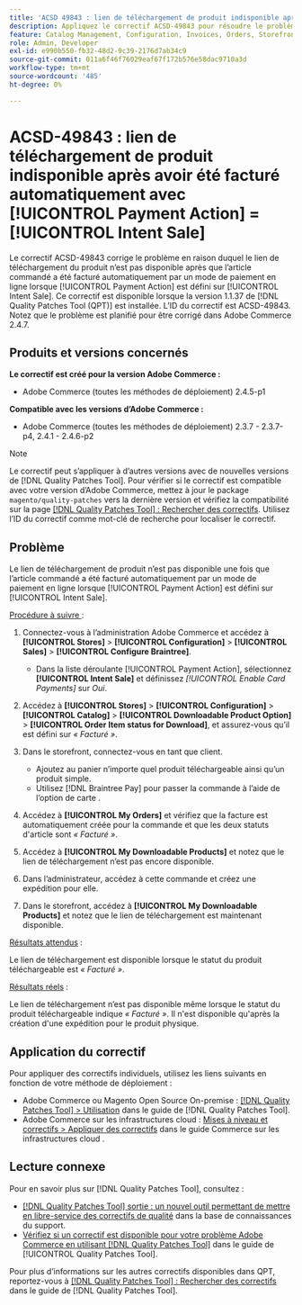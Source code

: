 ```yaml
---
title: 'ACSD 49843 : lien de téléchargement de produit indisponible après avoir été facturé automatiquement avec [!UICONTROL Payment Action] = [!UICONTROL Intent Sale]'
description: Appliquez le correctif ACSD-49843 pour résoudre le problème d'Adobe Commerce où le lien de téléchargement de produit n'est pas disponible après que l'article commandé a été facturé automatiquement par un mode de paiement en ligne lorsque [!UICONTROL Payment Action] est défini sur [!UICONTROL Intent Sale].
feature: Catalog Management, Configuration, Invoices, Orders, Storefront
role: Admin, Developer
exl-id: e990b550-fb32-48d2-9c39-2176d7ab34c9
source-git-commit: 011a6f46f76029eaf67f172b576e58dac9710a3d
workflow-type: tm+mt
source-wordcount: '485'
ht-degree: 0%

---
```


# ACSD-49843 : lien de téléchargement de produit indisponible après avoir été facturé automatiquement avec [!UICONTROL Payment Action] = [!UICONTROL Intent Sale]

Le correctif ACSD-49843 corrige le problème en raison duquel le lien de téléchargement du produit n’est pas disponible après que l’article commandé a été facturé automatiquement par un mode de paiement en ligne lorsque [!UICONTROL Payment Action] est défini sur [!UICONTROL Intent Sale]. Ce correctif est disponible lorsque la version 1.1.37 de [!DNL Quality Patches Tool (QPT)] est installée. L’ID du correctif est ACSD-49843. Notez que le problème est planifié pour être corrigé dans Adobe Commerce 2.4.7.

## Produits et versions concernés

**Le correctif est créé pour la version Adobe Commerce :**

* Adobe Commerce (toutes les méthodes de déploiement) 2.4.5-p1

**Compatible avec les versions d’Adobe Commerce :**

* Adobe Commerce (toutes les méthodes de déploiement) 2.3.7 - 2.3.7-p4, 2.4.1 - 2.4.6-p2

>[!NOTE]
>
>Le correctif peut s’appliquer à d’autres versions avec de nouvelles versions de [!DNL Quality Patches Tool]. Pour vérifier si le correctif est compatible avec votre version d’Adobe Commerce, mettez à jour le package `magento/quality-patches` vers la dernière version et vérifiez la compatibilité sur la page [[!DNL Quality Patches Tool] : Rechercher des correctifs](https://experienceleague.adobe.com/tools/commerce-quality-patches/index.html?lang=fr). Utilisez l’ID du correctif comme mot-clé de recherche pour localiser le correctif.

## Problème

Le lien de téléchargement de produit n’est pas disponible une fois que l’article commandé a été facturé automatiquement par un mode de paiement en ligne lorsque [!UICONTROL Payment Action] est défini sur [!UICONTROL Intent Sale].

<u>Procédure à suivre </u> :

1. Connectez-vous à l’administration Adobe Commerce et accédez à **[!UICONTROL Stores]** > **[!UICONTROL Configuration]** > **[!UICONTROL Sales]** > **[!UICONTROL Configure Braintree]**.

   * Dans la liste déroulante [!UICONTROL Payment Action], sélectionnez **[!UICONTROL Intent Sale]** et définissez *[!UICONTROL Enable Card Payments]* sur *Oui*.

1. Accédez à **[!UICONTROL Stores]** > **[!UICONTROL Configuration]** > **[!UICONTROL Catalog]** > **[!UICONTROL Downloadable Product Option]** > **[!UICONTROL Order Item status for Download]**, et assurez-vous qu’il est défini sur *« Facturé »*.
1. Dans le storefront, connectez-vous en tant que client.

   * Ajoutez au panier n’importe quel produit téléchargeable ainsi qu’un produit simple.
   * Utilisez [!DNL Braintree Pay] pour passer la commande à l’aide de l’option de carte .

1. Accédez à **[!UICONTROL My Orders]** et vérifiez que la facture est automatiquement créée pour la commande et que les deux statuts d&#39;article sont *« Facturé »*.
1. Accédez à **[!UICONTROL My Downloadable Products]** et notez que le lien de téléchargement n’est pas encore disponible.
1. Dans l’administrateur, accédez à cette commande et créez une expédition pour elle.
1. Dans le storefront, accédez à **[!UICONTROL My Downloadable Products]** et notez que le lien de téléchargement est maintenant disponible.

<u>Résultats attendus</u> :

Le lien de téléchargement est disponible lorsque le statut du produit téléchargeable est *« Facturé »*.

<u>Résultats réels</u> :

Le lien de téléchargement n’est pas disponible même lorsque le statut du produit téléchargeable indique *« Facturé »*. Il n&#39;est disponible qu&#39;après la création d&#39;une expédition pour le produit physique.

## Application du correctif

Pour appliquer des correctifs individuels, utilisez les liens suivants en fonction de votre méthode de déploiement :

* Adobe Commerce ou Magento Open Source On-premise : [[!DNL Quality Patches Tool] > Utilisation](/help/tools/quality-patches-tool/usage.md) dans le guide de [!DNL Quality Patches Tool].
* Adobe Commerce sur les infrastructures cloud : [Mises à niveau et correctifs > Appliquer des correctifs](https://experienceleague.adobe.com/docs/commerce-cloud-service/user-guide/develop/upgrade/apply-patches.html?lang=fr) dans le guide Commerce sur les infrastructures cloud .

## Lecture connexe

Pour en savoir plus sur [!DNL Quality Patches Tool], consultez :

* [[!DNL Quality Patches Tool] sortie : un nouvel outil permettant de mettre en libre-service des correctifs de qualité](https://experienceleague.adobe.com/fr/docs/commerce-operations/tools/quality-patches-tool/quality-patches-tool-to-self-serve-quality-patches) dans la base de connaissances du support.
* [Vérifiez si un correctif est disponible pour votre problème Adobe Commerce en utilisant [!DNL Quality Patches Tool]](/help/tools/quality-patches-tool/patches-available-in-qpt/check-patch-for-magento-issue-with-magento-quality-patches.md) dans le guide de [!UICONTROL Quality Patches Tool].


Pour plus d’informations sur les autres correctifs disponibles dans QPT, reportez-vous à [[!DNL Quality Patches Tool] : Rechercher des correctifs](https://experienceleague.adobe.com/tools/commerce-quality-patches/index.html?lang=fr) dans le guide de [!DNL Quality Patches Tool].
